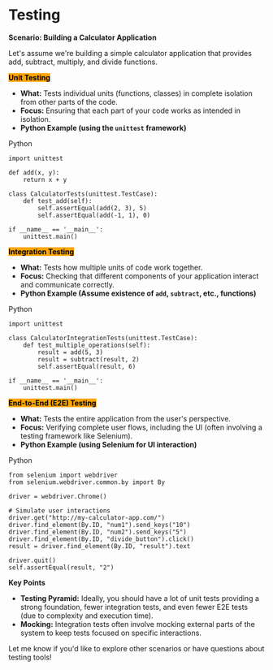 # Testing

**Scenario: Building a Calculator Application**

Let's assume we're building a simple calculator application that provides add, subtract, multiply, and divide functions.

<mark style="background-color:orange;">**Unit Testing**</mark>

* **What:** Tests individual units (functions, classes) in complete isolation from other parts of the code.
* **Focus:** Ensuring that each part of your code works as intended in isolation.
* **Python Example (using the `unittest` framework)**

Python

```
import unittest

def add(x, y):
    return x + y

class CalculatorTests(unittest.TestCase):
    def test_add(self):
        self.assertEqual(add(2, 3), 5)
        self.assertEqual(add(-1, 1), 0)

if __name__ == '__main__':
    unittest.main()
```

<mark style="background-color:orange;">**Integration Testing**</mark>

* **What:** Tests how multiple units of code work together.
* **Focus:** Checking that different components of your application interact and communicate correctly.
* **Python Example (Assume existence of `add`, `subtract`, etc., functions)**

Python

```
import unittest

class CalculatorIntegrationTests(unittest.TestCase):
    def test_multiple_operations(self):
        result = add(5, 3)
        result = subtract(result, 2)
        self.assertEqual(result, 6) 

if __name__ == '__main__':
    unittest.main()
```

<mark style="background-color:orange;">**End-to-End (E2E) Testing**</mark>

* **What:** Tests the entire application from the user's perspective.
* **Focus:** Verifying complete user flows, including the UI (often involving a testing framework like Selenium).
* **Python Example (using Selenium for UI interaction)**

Python

```
from selenium import webdriver
from selenium.webdriver.common.by import By

driver = webdriver.Chrome()

# Simulate user interactions
driver.get("http://my-calculator-app.com/")
driver.find_element(By.ID, "num1").send_keys("10")
driver.find_element(By.ID, "num2").send_keys("5")
driver.find_element(By.ID, "divide_button").click()
result = driver.find_element(By.ID, "result").text

driver.quit() 
self.assertEqual(result, "2") 
```

**Key Points**

* **Testing Pyramid:** Ideally, you should have a lot of unit tests providing a strong foundation, fewer integration tests, and even fewer E2E tests (due to complexity and execution time).
* **Mocking:** Integration tests often involve mocking external parts of the system to keep tests focused on specific interactions.

Let me know if you'd like to explore other scenarios or have questions about testing tools!
